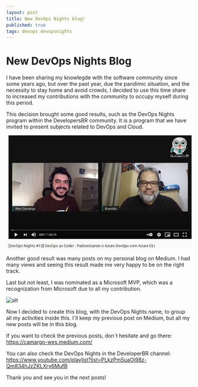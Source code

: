 ```yaml
---
layout: post
title: New DevOps Nights blog!
published: true
tags: devops devopsnights
---
```


# New DevOps Nights Blog

I have been sharing my knowlegde with the software community since some years ago, but over the past year, due the pandimic situation, and the necessity to stay home and avoid crowds, I decided to use this time share to increased my contributions with the community to occupy myself during this period.

This decision brought some good results, such as the DevOps Nights program within the DevelopersBR community. It is a program that we have invited to present subjects related to DevOps and Cloud.

![alt](/images/posts/2021-02-07-New-DevOps-Nights-Blog/DevOpsNights.png)

Another good result was many posts on my personal blog on Medium. I had many views and seeing this result made me very happy to be on the right track.

Last but not least, I was nominated as a Microsoft MVP, which was a recognization from Microsoft due to all my contribution.

![alt](\../images/posts/2021-02-07-New-DevOps-Nights-Blog/MVP_Logo.png)

Now I decided to create this blog, with the DevOps Nights name, to group all my activities inside this. I´ll keep my previous post on Medium, but all my new posts will be in this blog.

If you want to check the previous posts, don´t hesitate and go there: https://camargo-wes.medium.com/

You can also check the DevOps Nights in the DeveloperBR channel:
https://www.youtube.com/playlist?list=PLkzPm5uaOj98z-Qm834hJzZKLXry6MufB

Thank you and see you in the next posts!
